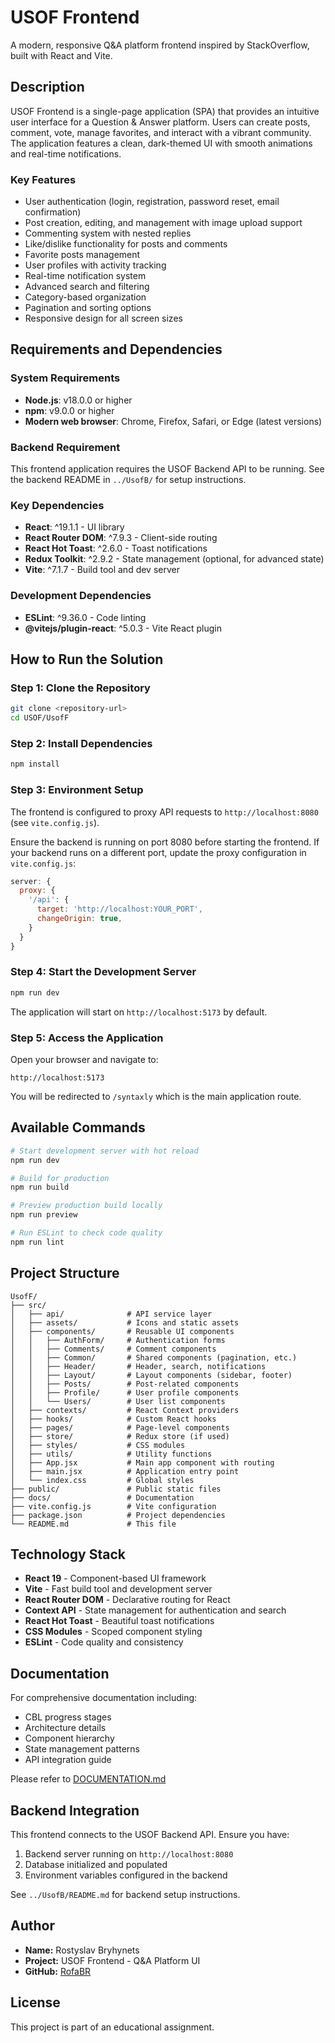 # USOF Frontend

A modern, responsive Q&A platform frontend inspired by StackOverflow, built with React and Vite.

## Description

USOF Frontend is a single-page application (SPA) that provides an intuitive user interface for a Question & Answer platform. Users can create posts, comment, vote, manage favorites, and interact with a vibrant community. The application features a clean, dark-themed UI with smooth animations and real-time notifications.

### Key Features
- User authentication (login, registration, password reset, email confirmation)
- Post creation, editing, and management with image upload support
- Commenting system with nested replies
- Like/dislike functionality for posts and comments
- Favorite posts management
- User profiles with activity tracking
- Real-time notification system
- Advanced search and filtering
- Category-based organization
- Pagination and sorting options
- Responsive design for all screen sizes

## Requirements and Dependencies

### System Requirements
- **Node.js**: v18.0.0 or higher
- **npm**: v9.0.0 or higher
- **Modern web browser**: Chrome, Firefox, Safari, or Edge (latest versions)

### Backend Requirement
This frontend application requires the USOF Backend API to be running. See the backend README in `../UsofB/` for setup instructions.

### Key Dependencies
- **React**: ^19.1.1 - UI library
- **React Router DOM**: ^7.9.3 - Client-side routing
- **React Hot Toast**: ^2.6.0 - Toast notifications
- **Redux Toolkit**: ^2.9.2 - State management (optional, for advanced state)
- **Vite**: ^7.1.7 - Build tool and dev server

### Development Dependencies
- **ESLint**: ^9.36.0 - Code linting
- **@vitejs/plugin-react**: ^5.0.3 - Vite React plugin

## How to Run the Solution

### Step 1: Clone the Repository
```bash
git clone <repository-url>
cd USOF/UsofF
```

### Step 2: Install Dependencies
```bash
npm install
```

### Step 3: Environment Setup
The frontend is configured to proxy API requests to `http://localhost:8080` (see `vite.config.js`).

Ensure the backend is running on port 8080 before starting the frontend. If your backend runs on a different port, update the proxy configuration in `vite.config.js`:

```javascript
server: {
  proxy: {
    '/api': {
      target: 'http://localhost:YOUR_PORT',
      changeOrigin: true,
    }
  }
}
```

### Step 4: Start the Development Server
```bash
npm run dev
```

The application will start on `http://localhost:5173` by default.

### Step 5: Access the Application
Open your browser and navigate to:
```
http://localhost:5173
```

You will be redirected to `/syntaxly` which is the main application route.

## Available Commands

```bash
# Start development server with hot reload
npm run dev

# Build for production
npm run build

# Preview production build locally
npm run preview

# Run ESLint to check code quality
npm run lint
```

## Project Structure

```
UsofF/
├── src/
│   ├── api/              # API service layer
│   ├── assets/           # Icons and static assets
│   ├── components/       # Reusable UI components
│   │   ├── AuthForm/     # Authentication forms
│   │   ├── Comments/     # Comment components
│   │   ├── Common/       # Shared components (pagination, etc.)
│   │   ├── Header/       # Header, search, notifications
│   │   ├── Layout/       # Layout components (sidebar, footer)
│   │   ├── Posts/        # Post-related components
│   │   ├── Profile/      # User profile components
│   │   └── Users/        # User list components
│   ├── contexts/         # React Context providers
│   ├── hooks/            # Custom React hooks
│   ├── pages/            # Page-level components
│   ├── store/            # Redux store (if used)
│   ├── styles/           # CSS modules
│   ├── utils/            # Utility functions
│   ├── App.jsx           # Main app component with routing
│   ├── main.jsx          # Application entry point
│   └── index.css         # Global styles
├── public/               # Public static files
├── docs/                 # Documentation
├── vite.config.js        # Vite configuration
├── package.json          # Project dependencies
└── README.md             # This file
```

## Technology Stack

- **React 19** - Component-based UI framework
- **Vite** - Fast build tool and development server
- **React Router DOM** - Declarative routing for React
- **Context API** - State management for authentication and search
- **React Hot Toast** - Beautiful toast notifications
- **CSS Modules** - Scoped component styling
- **ESLint** - Code quality and consistency

## Documentation

For comprehensive documentation including:
- CBL progress stages
- Architecture details
- Component hierarchy
- State management patterns
- API integration guide

Please refer to [DOCUMENTATION.md](./docs/DOCUMENTATION.md)

## Backend Integration

This frontend connects to the USOF Backend API. Ensure you have:
1. Backend server running on `http://localhost:8080`
2. Database initialized and populated
3. Environment variables configured in the backend

See `../UsofB/README.md` for backend setup instructions.

## Author

- **Name:** Rostyslav Bryhynets
- **Project:** USOF Frontend - Q&A Platform UI
- **GitHub:** [RofaBR](https://github.com/RofaBR)

## License

This project is part of an educational assignment.